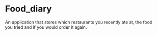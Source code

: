 # Food_diary
An application that stores which restaurants you recently ate at, the food you tried and if you would order it again. 
